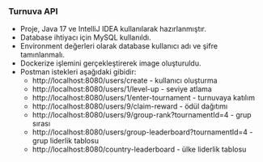 ### Turnuva API
- Proje, Java 17 ve IntelliJ IDEA kullanılarak hazırlanmıştır.
- Database ihtiyacı için MySQL kullanıldı.
- Environment değerleri olarak database kullanıcı adı ve şifre tamınlanmalı.
- Dockerize işlemini gerçekleştirerek image oluşturuldu.
- Postman istekleri aşağıdaki gibidir:
    - http://localhost:8080/users/create - kullanıcı oluşturma
    - http://localhost:8080/users/1/level-up - seviye atlama
    - http://localhost:8080/users/1/enter-tournament - turnuvaya katılım
    - http://localhost:8080/users/9/claim-reward - ödül dağıtımı
    - http://localhost:8080/users/9/group-rank?tournamentId=4 - grup sırası
    - http://localhost:8080/users/group-leaderboard?tournamentId=4 - grup liderlik tablosu
    - http://localhost:8080/country-leaderboard - ülke liderlik tablosu
